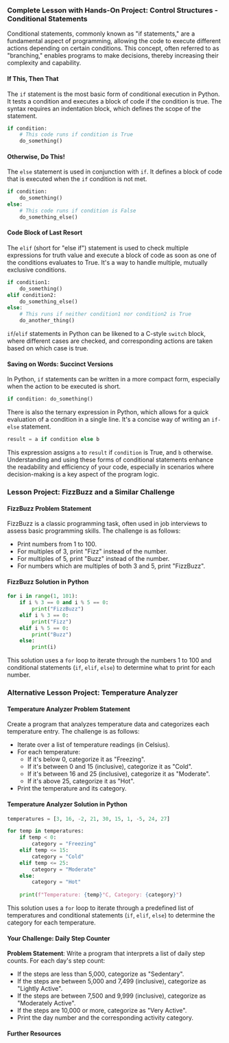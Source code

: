 ### Complete Lesson with Hands-On Project: Control Structures - Conditional Statements

Conditional statements, commonly known as "if statements," are a fundamental aspect of programming, allowing the code to execute different actions depending on certain conditions. This concept, often referred to as "branching," enables programs to make decisions, thereby increasing their complexity and capability.

#### If This, Then That

The `if` statement is the most basic form of conditional execution in Python. It tests a condition and executes a block of code if the condition is true. The syntax requires an indentation block, which defines the scope of the statement.

```python
if condition:
    # This code runs if condition is True
    do_something()
```

#### Otherwise, Do This!

The `else` statement is used in conjunction with `if`. It defines a block of code that is executed when the `if` condition is not met.

```python
if condition:
    do_something()
else:
    # This code runs if condition is False
    do_something_else()
```

#### Code Block of Last Resort

The `elif` (short for "else if") statement is used to check multiple expressions for truth value and execute a block of code as soon as one of the conditions evaluates to True. It's a way to handle multiple, mutually exclusive conditions.

```python
if condition1:
    do_something()
elif condition2:
    do_something_else()
else:
    # This runs if neither condition1 nor condition2 is True
    do_another_thing()
```

`if`/`elif` statements in Python can be likened to a C-style `switch` block, where different cases are checked, and corresponding actions are taken based on which case is true.

#### Saving on Words: Succinct Versions

In Python, `if` statements can be written in a more compact form, especially when the action to be executed is short.

```python
if condition: do_something()
```

There is also the ternary expression in Python, which allows for a quick evaluation of a condition in a single line. It's a concise way of writing an `if-else` statement.

```python
result = a if condition else b
```

This expression assigns `a` to `result` if `condition` is True, and `b` otherwise. Understanding and using these forms of conditional statements enhance the readability and efficiency of your code, especially in scenarios where decision-making is a key aspect of the program logic.

### Lesson Project: FizzBuzz and a Similar Challenge

#### FizzBuzz Problem Statement
FizzBuzz is a classic programming task, often used in job interviews to assess basic programming skills. The challenge is as follows:
- Print numbers from 1 to 100.
- For multiples of 3, print "Fizz" instead of the number.
- For multiples of 5, print "Buzz" instead of the number.
- For numbers which are multiples of both 3 and 5, print "FizzBuzz".

#### FizzBuzz Solution in Python

```python
for i in range(1, 101):
    if i % 3 == 0 and i % 5 == 0:
        print("FizzBuzz")
    elif i % 3 == 0:
        print("Fizz")
    elif i % 5 == 0:
        print("Buzz")
    else:
        print(i)
```

This solution uses a `for` loop to iterate through the numbers 1 to 100 and conditional statements (`if`, `elif`, `else`) to determine what to print for each number.

### Alternative Lesson Project: Temperature Analyzer

#### Temperature Analyzer Problem Statement
Create a program that analyzes temperature data and categorizes each temperature entry. The challenge is as follows:
- Iterate over a list of temperature readings (in Celsius).
- For each temperature:
  - If it's below 0, categorize it as "Freezing".
  - If it's between 0 and 15 (inclusive), categorize it as "Cold".
  - If it's between 16 and 25 (inclusive), categorize it as "Moderate".
  - If it's above 25, categorize it as "Hot".
- Print the temperature and its category.

#### Temperature Analyzer Solution in Python

```python
temperatures = [3, 16, -2, 21, 30, 15, 1, -5, 24, 27]

for temp in temperatures:
    if temp < 0:
        category = "Freezing"
    elif temp <= 15:
        category = "Cold"
    elif temp <= 25:
        category = "Moderate"
    else:
        category = "Hot"
    
    print(f"Temperature: {temp}°C, Category: {category}")
```

This solution uses a `for` loop to iterate through a predefined list of temperatures and conditional statements (`if`, `elif`, `else`) to determine the category for each temperature.

#### Your Challenge: Daily Step Counter

**Problem Statement**:
Write a program that interprets a list of daily step counts. For each day's step count:
- If the steps are less than 5,000, categorize as "Sedentary".
- If the steps are between 5,000 and 7,499 (inclusive), categorize as "Lightly Active".
- If the steps are between 7,500 and 9,999 (inclusive), categorize as "Moderately Active".
- If the steps are 10,000 or more, categorize as "Very Active".
- Print the day number and the corresponding activity category.

#### Further Resources


